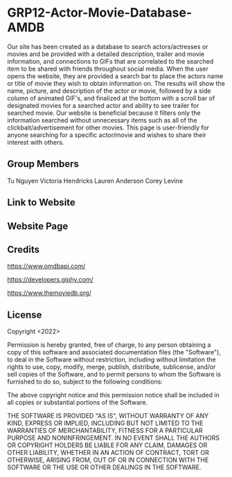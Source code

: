 # GRP12-Actor-Movie-Database-AMDB

Our site has been created as a database to search actors/actresses or movies and be provided with a detailed description, trailer and movie information, and connections to GIFs that are correlated to the searched item to be shared with friends throughout social media. When the user opens the website, they are provided a search bar to place the actors name or title of movie they wish to obtain information on. The results will show the name, picture, and description of the actor or movie, followed by a side column of animated GIF's, and finalized at the bottom with a scroll bar of designated movies for a searched actor and ability to see trailer for searched movie. 
Our website is beneficial because it filters only the information searched without unnecessary items such as all of the clickbait/advertisement for other movies. This page is user-friendly for anyone searching for a specific actor/movie and wishes to share their interest with others.

## Group Members

Tu Nguyen
Victoria Hendricks
Lauren Anderson
Corey Levine

## Link to Website


## Website Page


## Credits

https://www.omdbapi.com/

https://developers.giphy.com/

https://www.themoviedb.org/

## License

Copyright <2022> <COPYRIGHT AMDB-Website>

Permission is hereby granted, free of charge, to any person obtaining a copy of this software and associated documentation files (the "Software"), to deal in the Software without restriction, including without limitation the rights to use, copy, modify, merge, publish, distribute, sublicense, and/or sell copies of the Software, and to permit persons to whom the Software is furnished to do so, subject to the following conditions:

The above copyright notice and this permission notice shall be included in all copies or substantial portions of the Software.

THE SOFTWARE IS PROVIDED "AS IS", WITHOUT WARRANTY OF ANY KIND, EXPRESS OR IMPLIED, INCLUDING BUT NOT LIMITED TO THE WARRANTIES OF MERCHANTABILITY, FITNESS FOR A PARTICULAR PURPOSE AND NONINFRINGEMENT. IN NO EVENT SHALL THE AUTHORS OR COPYRIGHT HOLDERS BE LIABLE FOR ANY CLAIM, DAMAGES OR OTHER LIABILITY, WHETHER IN AN ACTION OF CONTRACT, TORT OR OTHERWISE, ARISING FROM, OUT OF OR IN CONNECTION WITH THE SOFTWARE OR THE USE OR OTHER DEALINGS IN THE SOFTWARE.